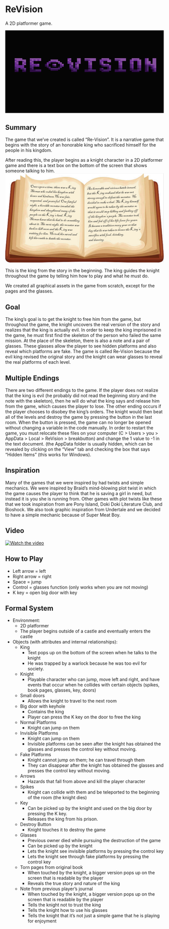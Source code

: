 # ReVision
A 2D platformer game.

![alt text](https://github.com/juliepierides/ReVision/blob/master/revision_image.png)

## Summary
The game that we’ve created is called “Re-Vision”. It is a narrative game that begins with the story of an honorable king who sacrificed himself for the people in his kingdom.

After reading this, the player begins as a knight character in a 2D platformer game and there is a text box on the bottom of the screen that shows someone talking to him. 
![alt text](https://github.com/juliepierides/ReVision/blob/master/book_image.png)

This is the king from the story in the beginning. The king guides the knight throughout the game by telling him how to play and what he must do. 

We created all graphical assets in the game from scratch, except for the pages and the glasses.

## Goal
The king’s goal is to get the knight to free him from the game, but throughout the game, the knight uncovers the real version of the story and realizes that the king is actually evil. In order to keep the king imprisoned in the game, he must first find the skeleton of the person who failed the same mission. At the place of the skeleton, there is also a note and a pair of glasses. These glasses allow the player to see hidden platforms and also reveal which platforms are fake. The game is called Re-Vision because the evil king revised the original story and the knight can wear glasses to reveal the real platforms of each level. 
## Multiple Endings	
There are two different endings to the game. If the player does not realize that the king is evil (he probably did not read the beginning story and the note with the skeleton), then he will do what the king says and release him from the game, which causes the player to lose. The other ending occurs if the player chooses to disobey the king’s orders. The knight would then beat all of the levels and destroy the game by pressing the button in the last room. When the button is pressed, the game can no longer be opened without changing a variable in the code manually. In order to restart the game, you must relocate these files on your computer (C > Users > you > AppData > Local > ReVision > breakbutton) and change the 1 value to -1 in the text document. (the AppData folder is usually hidden, which can be revealed by clicking on the “View” tab and checking the box that says “Hidden Items” (this works for Windows).
## Inspiration
Many of the games that we were inspired by had twists and simple mechanics. We were inspired by Braid’s mind-blowing plot twist in which the game causes the player to think that he is saving a girl in need, but instead it is you she is running from. Other games with plot twists like these that we took inspiration from are Pony Island, Doki Doki Literature Club, and Bioshock. We also took graphic inspiration from Undertale and we decided to have a simple mechanic because of Super Meat Boy.

## Video
[![Watch the video](https://drive.google.com/open?id=1mb3IjaVdcyD48aDFLnWzxRlr3M9eyHIt)](https://drive.google.com/open?id=1N-PT56zL6xbHkulBCaLVZk-hNL6PJFey)

## How to Play
- Left arrow = left
- Right arrow = right
- Space = jump
- Control = glasses function (only works when you are not moving)
- K key = open big door with key

## Formal System
- Environment:
  - 2D platformer
  - The player begins outside of a castle and eventually enters the castle
- Objects (with attributes and internal relationships):
  - King
    - Text pops up on the bottom of the screen when he talks to the knight
    - He was trapped by a warlock because he was too evil for society.
  - Knight
    - Playable character who can jump, move left and right, and have events that occur when he collides with certain objects (spikes, book pages, glasses, key, doors)
  - Small doors 
    - Allows the knight to travel to the next room
  - Big door with keyhole
    - Contains the king
    - Player can press the K key on the door to free the king
  - Normal Platforms
    - Knight can jump on them
  - Invisible Platforms
    - Knight can jump on them
    - Invisible platforms can be seen after the knight has obtained the glasses and presses the control key without moving.
  - Fake Platforms
    - Knight cannot jump on them; he can travel through them
    - They can disappear after the knight has obtained the glasses and presses the control key without moving.
  - Arrows
    - Hazards that fall from above and kill the player character
  - Spikes
    - Knight can collide with them and be teleported to the beginning of the room (the knight dies)
  - Key
     - Can be picked up by the knight and used on the big door by pressing the K key.
    - Releases the king from his prison.
  - Destroy Button
    - Knight touches it to destroy the game
  - Glasses
    - Previous owner died while pursuing the destruction of the game
    - Can be picked up by the knight 
    - Lets the knight see invisible platforms by pressing the control key
    - Lets the knight see through fake platforms by pressing the control key
  - Torn pages from original book
    - When touched by the knight, a bigger version pops up on the screen that is readable by the player
    - Reveals the true story and nature of the king
  - Note from previous player’s journal
    - When touched by the knight, a bigger version pops up on the screen that is readable by the player
    - Tells the knight not to trust the king 
    - Tells the knight how to use his glasses
    - Tells the knight that it’s not just a simple game that he is playing for enjoyment


